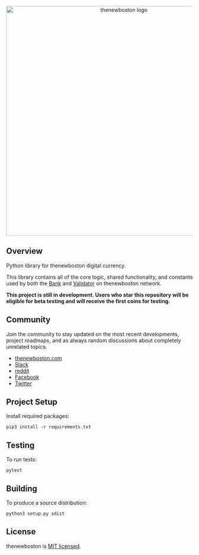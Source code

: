 <p align="center">
  <img alt="thenewboston logo" src="https://i.imgur.com/MautJBL.png" width="620">
</p>

## Overview

Python library for thenewboston digital currency.

This library contains all of the core logic, shared functionality, and
constants used by both the [Bank](https://github.com/thenewboston-developers/Bank) and 
[Validator](https://github.com/thenewboston-developers/Validator) on thenewboston network.

**This project is still in development. Users who star this repository will be eligible for beta testing and will 
receive the first coins for testing.**

## Community

Join the community to stay updated on the most recent developments, project roadmaps, and as always random discussions 
about completely unrelated topics.

- [thenewboston.com](https://thenewboston.com/)
- [Slack](https://join.slack.com/t/thenewboston/shared_invite/zt-gyodq1sw-OYiKy4sy_rmREHIlisFjLA)
- [reddit](https://www.reddit.com/r/thenewboston/)
- [Facebook](https://www.facebook.com/TheNewBoston-464114846956315/)
- [Twitter](https://twitter.com/bucky_roberts)

## Project Setup

Install required packages:
```
pip3 install -r requirements.txt
```

## Testing

To run tests:
```
pytest
```

## Building

To produce a source distribution:
```
python3 setup.py sdist
```

## License

thenewboston is [MIT licensed](http://opensource.org/licenses/MIT).
